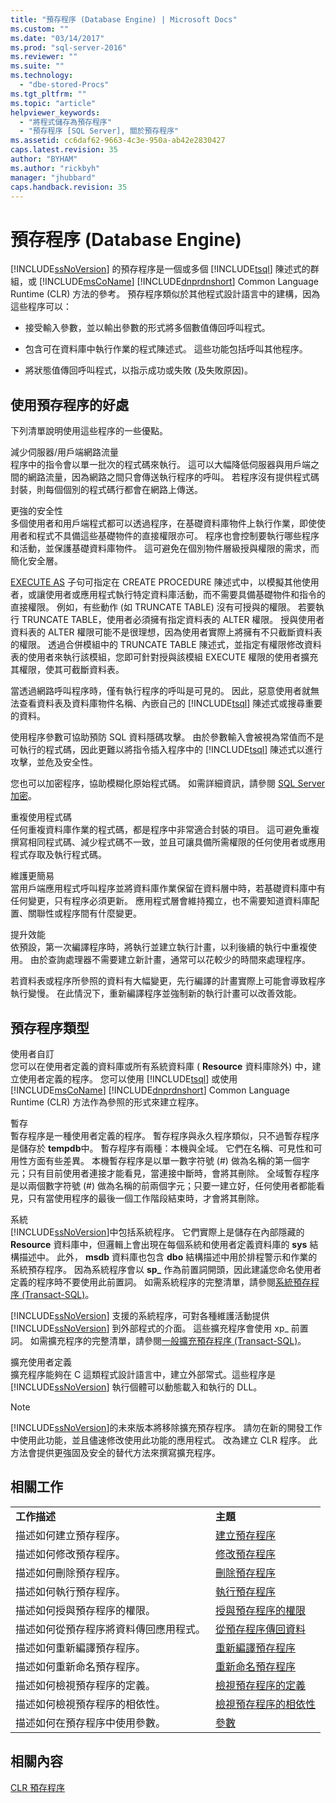 ```yaml
---
title: "預存程序 (Database Engine) | Microsoft Docs"
ms.custom: ""
ms.date: "03/14/2017"
ms.prod: "sql-server-2016"
ms.reviewer: ""
ms.suite: ""
ms.technology: 
  - "dbe-stored-Procs"
ms.tgt_pltfrm: ""
ms.topic: "article"
helpviewer_keywords: 
  - "將程式儲存為預存程序"
  - "預存程序 [SQL Server], 關於預存程序"
ms.assetid: cc6daf62-9663-4c3e-950a-ab42e2830427
caps.latest.revision: 35
author: "BYHAM"
ms.author: "rickbyh"
manager: "jhubbard"
caps.handback.revision: 35
---
```

# 預存程序 (Database Engine)
   [!INCLUDE[ssNoVersion](../../includes/ssnoversion-md.md)] 的預存程序是一個或多個 [!INCLUDE[tsql](../../includes/tsql-md.md)] 陳述式的群組，或 [!INCLUDE[msCoName](../../includes/msconame-md.md)] [!INCLUDE[dnprdnshort](../../includes/dnprdnshort-md.md)] Common Language Runtime (CLR) 方法的參考。 預存程序類似於其他程式設計語言中的建構，因為這些程序可以：  
  
-   接受輸入參數，並以輸出參數的形式將多個數值傳回呼叫程式。  
  
-   包含可在資料庫中執行作業的程式陳述式。 這些功能包括呼叫其他程序。  
  
-   將狀態值傳回呼叫程式，以指示成功或失敗 (及失敗原因)。  
  
## <a name="benefits-of-using-stored-procedures"></a>使用預存程序的好處  
 下列清單說明使用這些程序的一些優點。  
  
 減少伺服器/用戶端網路流量  
 程序中的指令會以單一批次的程式碼來執行。 這可以大幅降低伺服器與用戶端之間的網路流量，因為網路之間只會傳送執行程序的呼叫。 若程序沒有提供程式碼封裝，則每個個別的程式碼行都會在網路上傳送。  
  
 更強的安全性  
 多個使用者和用戶端程式都可以透過程序，在基礎資料庫物件上執行作業，即使使用者和程式不具備這些基礎物件的直接權限亦可。 程序也會控制要執行哪些程序和活動，並保護基礎資料庫物件。 這可避免在個別物件層級授與權限的需求，而簡化安全層。  
  
 [EXECUTE AS](../../t-sql/statements/execute-as-clause-transact-sql.md) 子句可指定在 CREATE PROCEDURE 陳述式中，以模擬其他使用者，或讓使用者或應用程式執行特定資料庫活動，而不需要具備基礎物件和指令的直接權限。 例如，有些動作 (如 TRUNCATE TABLE) 沒有可授與的權限。 若要執行 TRUNCATE TABLE，使用者必須擁有指定資料表的 ALTER 權限。 授與使用者資料表的 ALTER 權限可能不是很理想，因為使用者實際上將擁有不只截斷資料表的權限。 透過合併模組中的 TRUNCATE TABLE 陳述式，並指定有權限修改資料表的使用者來執行該模組，您即可針對授與該模組 EXECUTE 權限的使用者擴充其權限，使其可截斷資料表。  
  
 當透過網路呼叫程序時，僅有執行程序的呼叫是可見的。 因此，惡意使用者就無法查看資料表及資料庫物件名稱、內嵌自己的 [!INCLUDE[tsql](../../includes/tsql-md.md)] 陳述式或搜尋重要的資料。  
  
 使用程序參數可協助預防 SQL 資料隱碼攻擊。 由於參數輸入會被視為常值而不是可執行的程式碼，因此更難以將指令插入程序中的 [!INCLUDE[tsql](../../includes/tsql-md.md)] 陳述式以進行攻擊，並危及安全性。  
  
 您也可以加密程序，協助模糊化原始程式碼。 如需詳細資訊，請參閱 [SQL Server 加密](../../relational-databases/security/encryption/sql-server-encryption.md)。  
  
 重複使用程式碼  
 任何重複資料庫作業的程式碼，都是程序中非常適合封裝的項目。 這可避免重複撰寫相同程式碼、減少程式碼不一致，並且可讓具備所需權限的任何使用者或應用程式存取及執行程式碼。  
  
 維護更簡易  
 當用戶端應用程式呼叫程序並將資料庫作業保留在資料層中時，若基礎資料庫中有任何變更，只有程序必須更新。 應用程式層會維持獨立，也不需要知道資料庫配置、關聯性或程序間有什麼變更。  
  
 提升效能  
 依預設，第一次編譯程序時，將執行並建立執行計畫，以利後續的執行中重複使用。 由於查詢處理器不需要建立新計畫，通常可以花較少的時間來處理程序。  
  
 若資料表或程序所參照的資料有大幅變更，先行編譯的計畫實際上可能會導致程序執行變慢。 在此情況下，重新編譯程序並強制新的執行計畫可以改善效能。  
  
## <a name="types-of-stored-procedures"></a>預存程序類型  
 使用者自訂  
 您可以在使用者定義的資料庫或所有系統資料庫 ( **Resource** 資料庫除外) 中，建立使用者定義的程序。 您可以使用 [!INCLUDE[tsql](../../includes/tsql-md.md)] 或使用 [!INCLUDE[msCoName](../../includes/msconame-md.md)] [!INCLUDE[dnprdnshort](../../includes/dnprdnshort-md.md)] Common Language Runtime (CLR) 方法作為參照的形式來建立程序。  
  
 暫存  
 暫存程序是一種使用者定義的程序。 暫存程序與永久程序類似，只不過暫存程序是儲存於 **tempdb**中。 暫存程序有兩種：本機與全域。 它們在名稱、可見性和可用性方面有些差異。 本機暫存程序是以單一數字符號 (#) 做為名稱的第一個字元；只有目前使用者連接才能看見，當連接中斷時，會將其刪除。 全域暫存程序是以兩個數字符號 (#) 做為名稱的前兩個字元；只要一建立好，任何使用者都能看見，只有當使用程序的最後一個工作階段結束時，才會將其刪除。  
  
 系統  
 [!INCLUDE[ssNoVersion](../../includes/ssnoversion-md.md)]中包括系統程序。 它們實際上是儲存在內部隱藏的 **Resource** 資料庫中，但邏輯上會出現在每個系統和使用者定義資料庫的 **sys** 結構描述中。 此外， **msdb** 資料庫也包含 **dbo** 結構描述中用於排程警示和作業的系統預存程序。 因為系統程序會以 **sp_** 作為前置詞開頭，因此建議您命名使用者定義的程序時不要使用此前置詞。 如需系統程序的完整清單，請參閱[系統預存程序 &#40;Transact-SQL&#41;](../../relational-databases/system-stored-procedures/system-stored-procedures-transact-sql.md)。  
  
 [!INCLUDE[ssNoVersion](../../includes/ssnoversion-md.md)] 支援的系統程序，可對各種維護活動提供 [!INCLUDE[ssNoVersion](../../includes/ssnoversion-md.md)] 到外部程式的介面。 這些擴充程序會使用 xp_ 前置詞。 如需擴充程序的完整清單，請參閱[一般擴充預存程序 &#40;Transact-SQL&#41;](../../relational-databases/system-stored-procedures/general-extended-stored-procedures-transact-sql.md)。  
  
 擴充使用者定義  
 擴充程序能夠在 C 這類程式設計語言中，建立外部常式。這些程序是 [!INCLUDE[ssNoVersion](../../includes/ssnoversion-md.md)] 執行個體可以動態載入和執行的 DLL。  
  
> [!NOTE]  
>  [!INCLUDE[ssNoVersion](../../includes/ssnoversion-md.md)]的未來版本將移除擴充預存程序。 請勿在新的開發工作中使用此功能，並且儘速修改使用此功能的應用程式。 改為建立 CLR 程序。 此方法會提供更強固及安全的替代方法來撰寫擴充程序。  
  
## <a name="related-tasks"></a>相關工作  
  
|||  
|-|-|  
|**工作描述**|**主題**|  
|描述如何建立預存程序。|[建立預存程序](../../relational-databases/stored-procedures/create-a-stored-procedure.md)|  
|描述如何修改預存程序。|[修改預存程序](../../relational-databases/stored-procedures/modify-a-stored-procedure.md)|  
|描述如何刪除預存程序。|[刪除預存程序](../../relational-databases/stored-procedures/delete-a-stored-procedure.md)|  
|描述如何執行預存程序。|[執行預存程序](../../relational-databases/stored-procedures/execute-a-stored-procedure.md)|  
|描述如何授與預存程序的權限。|[授與預存程序的權限](../../relational-databases/stored-procedures/grant-permissions-on-a-stored-procedure.md)|  
|描述如何從預存程序將資料傳回應用程式。|[從預存程序傳回資料](../../relational-databases/stored-procedures/return-data-from-a-stored-procedure.md)|  
|描述如何重新編譯預存程序。|[重新編譯預存程序](../../relational-databases/stored-procedures/recompile-a-stored-procedure.md)|  
|描述如何重新命名預存程序。|[重新命名預存程序](../../relational-databases/stored-procedures/rename-a-stored-procedure.md)|  
|描述如何檢視預存程序的定義。|[檢視預存程序的定義](../../relational-databases/stored-procedures/view-the-definition-of-a-stored-procedure.md)|  
|描述如何檢視預存程序的相依性。|[檢視預存程序的相依性](../../relational-databases/stored-procedures/view-the-dependencies-of-a-stored-procedure.md)|  
|描述如何在預存程序中使用參數。|[參數](../../relational-databases/stored-procedures/parameters.md)|  
  
## <a name="related-content"></a>相關內容  
 [CLR 預存程序](../Topic/CLR%20Stored%20Procedures.md)  
  
  